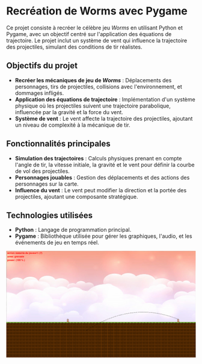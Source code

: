 # Recréation de Worms avec Pygame

Ce projet consiste à recréer le célèbre jeu *Worms* en utilisant Python et Pygame, avec un objectif centré sur l'application des équations de trajectoire. Le projet inclut un système de vent qui influence la trajectoire des projectiles, simulant des conditions de tir réalistes.

## Objectifs du projet

- **Recréer les mécaniques de jeu de *Worms*** : Déplacements des personnages, tirs de projectiles, collisions avec l'environnement, et dommages infligés.
- **Application des équations de trajectoire** : Implémentation d'un système physique où les projectiles suivent une trajectoire parabolique, influencée par la gravité et la force du vent.
- **Système de vent** : Le vent affecte la trajectoire des projectiles, ajoutant un niveau de complexité à la mécanique de tir.

## Fonctionnalités principales

- **Simulation des trajectoires** : Calculs physiques prenant en compte l'angle de tir, la vitesse initiale, la gravité et le vent pour définir la courbe de vol des projectiles.
- **Personnages jouables** : Gestion des déplacements et des actions des personnages sur la carte.
- **Influence du vent** : Le vent peut modifier la direction et la portée des projectiles, ajoutant une composante stratégique.

## Technologies utilisées

- **Python** : Langage de programmation principal.
- **Pygame** : Bibliothèque utilisée pour gérer les graphiques, l'audio, et les événements de jeu en temps réel.

![Worms Game Screenshot](worms_game_example.png)

